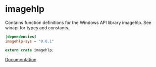 # imagehlp #
Contains function definitions for the Windows API library imagehlp. See winapi for types and constants.

```toml
[dependencies]
imagehlp-sys = "0.0.1"
```

```rust
extern crate imagehlp;
```

[Documentation](https://retep998.github.io/doc/winapi/imagehlp/)
